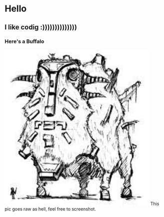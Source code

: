 # <strong>Hello</strong>
## I like codig :))))))))))))))
### Here's a Buffalo

<img height="500px" src="b.jpeg" />
This pic goes raw as hell, feel free to screenshot.
